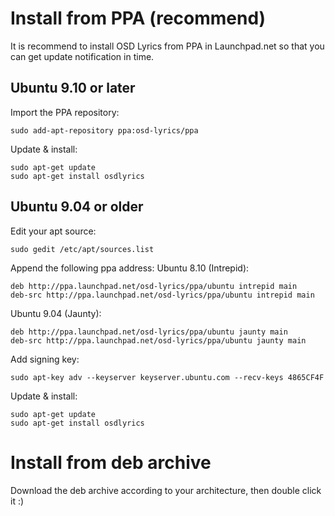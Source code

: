 
# Install from PPA (recommend) #
It is recommend to install OSD Lyrics from PPA in Launchpad.net so that you can get update notification in time.

## Ubuntu 9.10 or later ##
Import the PPA repository:
```
sudo add-apt-repository ppa:osd-lyrics/ppa
```

Update & install:
```
sudo apt-get update
sudo apt-get install osdlyrics
```

## Ubuntu 9.04 or older ##
Edit your apt source:
```
sudo gedit /etc/apt/sources.list
```

Append the following ppa address:
Ubuntu 8.10 (Intrepid):
```
deb http://ppa.launchpad.net/osd-lyrics/ppa/ubuntu intrepid main 
deb-src http://ppa.launchpad.net/osd-lyrics/ppa/ubuntu intrepid main
```

Ubuntu 9.04 (Jaunty):
```
deb http://ppa.launchpad.net/osd-lyrics/ppa/ubuntu jaunty main 
deb-src http://ppa.launchpad.net/osd-lyrics/ppa/ubuntu jaunty main
```

Add signing key:
```
sudo apt-key adv --keyserver keyserver.ubuntu.com --recv-keys 4865CF4F
```

Update & install:
```
sudo apt-get update
sudo apt-get install osdlyrics
```

# Install from deb archive #

Download the deb archive according to your architecture, then double click it :)